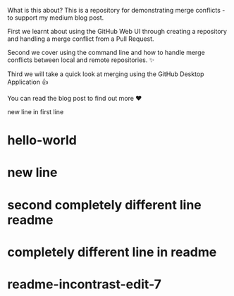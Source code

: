 What is this about?
This is a repository for demonstrating merge conflicts - to support my medium blog post.

First we learnt about using the GitHub Web UI through creating a repository and handling a merge conflict from a Pull Request.

Second we cover using the command line and how to handle merge conflicts between local and remote repositories. ✨

Third we will take a quick look at merging using the GitHub Desktop Application 👍

You can read the blog post to find out more ❤️

new line in first line
# hello-world
# new line
# second completely different line readme
# completely different line in readme
# readme-incontrast-edit-7
